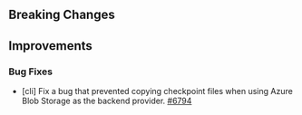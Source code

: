 ## Breaking Changes


## Improvements


### Bug Fixes

- [cli] Fix a bug that prevented copying checkpoint files when using Azure Blob Storage
as the backend provider. [#6794](https://github.com/pulumi/pulumi/pull/6794)